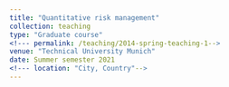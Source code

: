 ```yaml
---
title: "Quantitative risk management"
collection: teaching
type: "Graduate course"
<!--- permalink: /teaching/2014-spring-teaching-1-->
venue: "Technical University Munich"
date: Summer semester 2021
<!--- location: "City, Country"-->
---
```


<!--- This is a description of a teaching experience. You can use markdown like any other post.

Heading 1
======

Heading 2
======

Heading 3
====== -->
